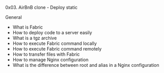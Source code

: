 0x03. AirBnB clone - Deploy static

General
* What is Fabric
* How to deploy code to a server easily
* What is a tgz archive
* How to execute Fabric command locally
* How to execute Fabric command remotely
* How to transfer files with Fabric
* How to manage Nginx configuration
* What is the difference between root and alias in a Nginx configuration

